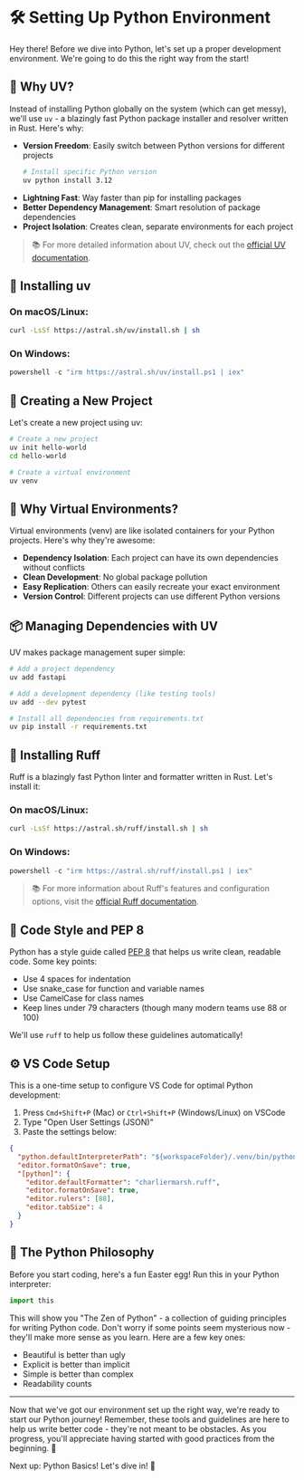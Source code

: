 # 🛠️ Setting Up Python Environment

Hey there! Before we dive into Python, let's set up a proper development environment. We're going to do this the right way from the start!

## 🤔 Why UV?

Instead of installing Python globally on the system (which can get messy), we'll use `uv` - a blazingly fast Python package installer and resolver written in Rust. Here's why:

- **Version Freedom**: Easily switch between Python versions for different projects
  ```bash
  # Install specific Python version
  uv python install 3.12
  ```
- **Lightning Fast**: Way faster than pip for installing packages
- **Better Dependency Management**: Smart resolution of package dependencies
- **Project Isolation**: Creates clean, separate environments for each project

> 📚 For more detailed information about UV, check out the [official UV documentation](https://docs.astral.sh/uv/).

## 🚀 Installing uv

### On macOS/Linux:

```bash
curl -LsSf https://astral.sh/uv/install.sh | sh
```

### On Windows:

```powershell
powershell -c "irm https://astral.sh/uv/install.ps1 | iex"
```

## 🌟 Creating a New Project

Let's create a new project using uv:

```bash
# Create a new project
uv init hello-world
cd hello-world

# Create a virtual environment
uv venv
```

## 🤔 Why Virtual Environments?

Virtual environments (venv) are like isolated containers for your Python projects. Here's why they're awesome:

- **Dependency Isolation**: Each project can have its own dependencies without conflicts
- **Clean Development**: No global package pollution
- **Easy Replication**: Others can easily recreate your exact environment
- **Version Control**: Different projects can use different Python versions

## 📦 Managing Dependencies with UV

UV makes package management super simple:

```bash
# Add a project dependency
uv add fastapi

# Add a development dependency (like testing tools)
uv add --dev pytest

# Install all dependencies from requirements.txt
uv pip install -r requirements.txt
```

## 🧹 Installing Ruff

Ruff is a blazingly fast Python linter and formatter written in Rust. Let's install it:

### On macOS/Linux:

```bash
curl -LsSf https://astral.sh/ruff/install.sh | sh
```

### On Windows:

```powershell
powershell -c "irm https://astral.sh/ruff/install.ps1 | iex"
```

> 📚 For more information about Ruff's features and configuration options, visit the [official Ruff documentation](https://docs.astral.sh/ruff/).

## 🎨 Code Style and PEP 8

Python has a style guide called [PEP 8](https://peps.python.org/pep-0008/) that helps us write clean, readable code. Some key points:

- Use 4 spaces for indentation
- Use snake_case for function and variable names
- Use CamelCase for class names
- Keep lines under 79 characters (though many modern teams use 88 or 100)

We'll use `ruff` to help us follow these guidelines automatically!

## ⚙️ VS Code Setup

This is a one-time setup to configure VS Code for optimal Python development:

1. Press `Cmd+Shift+P` (Mac) or `Ctrl+Shift+P` (Windows/Linux) on VSCode
2. Type "Open User Settings (JSON)"
3. Paste the settings below:

```json
{
  "python.defaultInterpreterPath": "${workspaceFolder}/.venv/bin/python",
  "editor.formatOnSave": true,
  "[python]": {
    "editor.defaultFormatter": "charliermarsh.ruff",
    "editor.formatOnSave": true,
    "editor.rulers": [88],
    "editor.tabSize": 4
  }
}
```

## 🐍 The Python Philosophy

Before you start coding, here's a fun Easter egg! Run this in your Python interpreter:

```python
import this
```

This will show you "The Zen of Python" - a collection of guiding principles for writing Python code. Don't worry if some points seem mysterious now - they'll make more sense as you learn. Here are a few key ones:

- Beautiful is better than ugly
- Explicit is better than implicit
- Simple is better than complex
- Readability counts

---

Now that we've got our environment set up the right way, we're ready to start our Python journey! Remember, these tools and guidelines are here to help us write better code - they're not meant to be obstacles. As you progress, you'll appreciate having started with good practices from the beginning. 🚀

Next up: Python Basics! Let's dive in! 🐍
